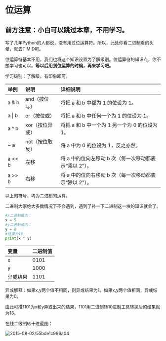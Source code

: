 # 位运算



## 前方注意：小白可以跳过本章，不用学习。



写了几年Python的人都说，没有用过位运算符。所以，此处你看二进制看的头晕，就去T M D吧。

位运算符基本不用，我们也将这个知识设置为了解级别。位运算符的知识点，你不想学习也可以。**等以后用到位运算的时候，再来学习吧。**

学习级别：了解级，有印象即可。

| 举例    | 说明            | 详细说明                                               |
| :------ | :-------------- | :----------------------------------------------------- |
| a & b   | and（按位与）   | 将把 a 和 b 中都为 1 的位设为 1。                      |
| a \| b  | or（按位或）    | 将把 a 和 b 中任何一个为 1 的位设为 1。                |
| a ^  b  | xor（按位异或） | 将把 a 和 b 中一个为 1 另一个为 0 的位设为 1。         |
| ~  a    | not（按位取反） | 将 a 中为 0 的位设为 1，反之亦然。                     |
| a <<  b | 左移            | 将 a 中的位向左移动 b 次（每一次移动都表示“乘以 2”）。 |
| a >>  b | 右移            | 将 a 中的位向右移动 b 次（每一次移动都表示“除以 2”）。 |

以上的符号，均为二进制的运算。

二进制大家绝大多数情况下不会遇到，遇到了补一下二进制这一块的知识就会了。

```python
#x二进制值为：
x = 5
#y二进制值为：
y = 8
#结果为13
print(x ^ y)
```

| 变量     | 二进制值 |
| :------- | :------- |
| x        | 0101     |
| y        | 1000     |
| 异或结果 | 1101     |



异或解释：如果x,y两个值不相同，则异或结果为1。如果x,y两个值相同，异或结果为0。

由此可推1101为x和y异或出来的结果，1101用二进制转10进制工具转换后的结果就为13。

在线二级制转十进截图：

![2015-08-02/55bde1c996a04](../images/2015-08-02_55bde1c996a04.png)

